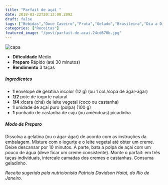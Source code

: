 ```yaml
---
title: "Parfait de açaí "
date: 2018-03-22T20:13:00.209Z
draft: false
tags: ["Bebidas","Doce Caseiro","Fruta","Gelado","Brasileira","Dia a Dia","Leve e Saudável","Açaí","Alimentação saudável","receita saudável","Receitas","Receitas com frutas","Receitas simples e fáceis"]
categories: ["Receitas"]
featured_image: "/post/parfait-de-acai.24cd670b.jpg"
---
```


![capa](/post/parfait-de-acai.24cd670b.jpg)

*   **Dificuldade** Médio
*   **Preparo** Rápido (até 30 minutos)
*   **Rendimento** 3 taças

##### Ingredientes

*   **1** envelope de gelatina incolor (12 g) (ou 1 col./sopa de ágar-ágar)
*   **1/2** pote de iogurte natural
*   **1/4** xícara (chá) de leite vegetal (coco ou castanha)
*   **1** unidade de açaí puro (polpa) (100 g)
*   **1** punhado de castanha de caju (ou amêndoas) picadinha

##### Modo de Preparo

Dissolva a gelatina (ou o ágar-ágar) de acordo com as instruções da embalagem. Misture com o iogurte e o leite vegetal até obter um creme. Deixe descansar por 10 minutos. À parte, bata a polpa de açaí com um pouco de água (deve ficar um creme consistente). Monte o parfait: em três taças individuais, intercale camadas dos cremes e castanhas. Consuma geladinho.

_Receita sugerida pela nutricionista Patricia Davidson Haiat, do Rio de Janeiro._

